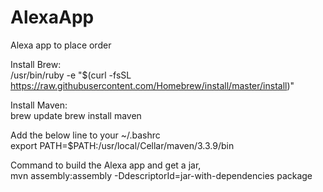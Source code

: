 # AlexaApp
Alexa app to place order 

Install Brew: </br>
/usr/bin/ruby -e "$(curl -fsSL https://raw.githubusercontent.com/Homebrew/install/master/install)"

Install Maven: </br>
brew update
brew install maven

Add the below line to your ~/.bashrc </br>
export PATH=$PATH:/usr/local/Cellar/maven/3.3.9/bin

Command to build the Alexa app and get a jar, </br>
mvn assembly:assembly -DdescriptorId=jar-with-dependencies package
